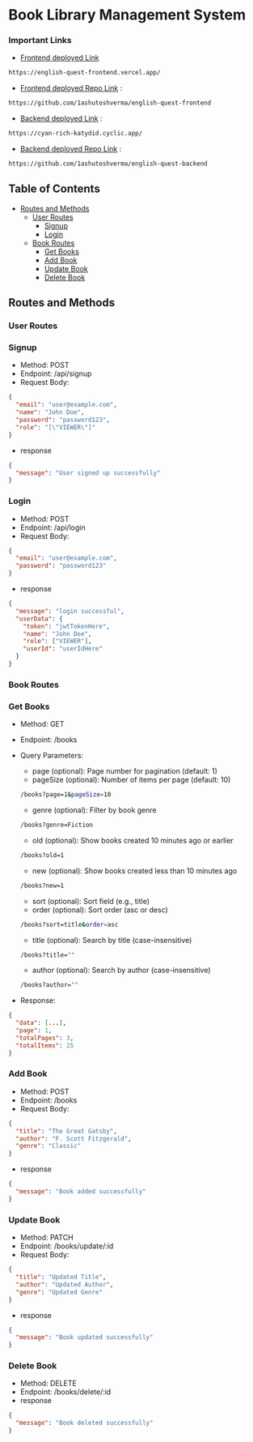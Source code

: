 # Book Library Management System

### Important Links

- [Frontend deployed Link](https://english-quest-frontend.vercel.app/)

```bash
https://english-quest-frontend.vercel.app/
```

- [Frontend deployed Repo Link](https://github.com/1ashutoshverma/english-quest-frontend) :

```bash
https://github.com/1ashutoshverma/english-quest-frontend
```

- [Backend deployed Link](https://cyan-rich-katydid.cyclic.app/) :

```bash
https://cyan-rich-katydid.cyclic.app/
```

- [Backend deployed Repo Link](https://github.com/1ashutoshverma/english-quest-backend) :

```bash
https://github.com/1ashutoshverma/english-quest-backend
```

## Table of Contents

- [Routes and Methods](#routes-and-methods)
  - [User Routes](#user-routes)
    - [Signup](#signup)
    - [Login](#login)
  - [Book Routes](#book-routes)
    - [Get Books](#get-books)
    - [Add Book](#add-book)
    - [Update Book](#update-book)
    - [Delete Book](#delete-book)

## Routes and Methods

### User Routes

### **Signup**

- Method: POST
- Endpoint: /api/signup
- Request Body:

```json
{
  "email": "user@example.com",
  "name": "John Doe",
  "password": "password123",
  "role": "[\"VIEWER\"]"
}
```

- response

```json
{
  "message": "User signed up successfully"
}
```

### **Login**

- Method: POST
- Endpoint: /api/login
- Request Body:

```json
{
  "email": "user@example.com",
  "password": "password123"
}
```

- response

```json
{
  "message": "login successful",
  "userData": {
    "token": "jwtTokenHere",
    "name": "John Doe",
    "role": ["VIEWER"],
    "userId": "userIdHere"
  }
}
```

### Book Routes

### **Get Books**

- Method: GET
- Endpoint: /books
- Query Parameters:

  - page (optional): Page number for pagination (default: 1)
  - pageSize (optional): Number of items per page (default: 10)

  ```bash
  /books?page=1&pageSize=10
  ```

  - genre (optional): Filter by book genre

  ```bash
  /books?genre=Fiction
  ```

  - old (optional): Show books created 10 minutes ago or earlier

  ```bash
  /books?old=1
  ```

  - new (optional): Show books created less than 10 minutes ago

  ```bash
  /books?new=1
  ```

  - sort (optional): Sort field (e.g., title)
  - order (optional): Sort order (asc or desc)

  ```bash
  /books?sort=title&order=asc
  ```

  - title (optional): Search by title (case-insensitive)

  ```bash
  /books?title=""
  ```

  - author (optional): Search by author (case-insensitive)

  ```bash
  /books?author=""
  ```

- Response:

```json
{
  "data": [...],
  "page": 1,
  "totalPages": 3,
  "totalItems": 25
}
```

### **Add Book**

- Method: POST
- Endpoint: /books
- Request Body:

```json
{
  "title": "The Great Gatsby",
  "author": "F. Scott Fitzgerald",
  "genre": "Classic"
}
```

- response

```json
{
  "message": "Book added successfully"
}
```

### **Update Book**

- Method: PATCH
- Endpoint: /books/update/:id
- Request Body:

```json
{
  "title": "Updated Title",
  "author": "Updated Author",
  "genre": "Updated Genre"
}
```

- response

```json
{
  "message": "Book updated successfully"
}
```

### **Delete Book**

- Method: DELETE
- Endpoint: /books/delete/:id
- response

```json
{
  "message": "Book deleted successfully"
}
```
